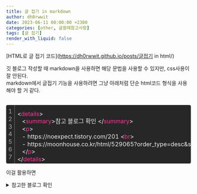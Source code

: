```yaml
---
title: 글 접기 in markdown
author: dh0rwwit
date: 2023-06-11 00:00:00 +2300
categories: [other, 글쓸때참고사항]
tags: [글 접기]
render_with_liquid: false
---
```



[HTML로 글 접기 코드](https://dh0rwwit.github.io/posts/글접기 in html/)
   
깃 블로그 작성할 때 markdown을 사용하면 해당 문법을 사용할 수 있지만, css사용이 잘 안된다.    
markdown에서 글접기 기능을 사용하려면 그냥 아래처럼 단순 html코드 형식을 사용해야 할 거 같다.

<br>

<div class="colorscripter-code" style="color:#f0f0f0;font-family:Consolas,font-size:'20px' ,'Liberation Mono', Menlo, Courier, monospace !important; position:relative !important;overflow:auto"><table class="colorscripter-code-table" style="margin:0;padding:0;border:none;background-color:#272727;border-radius:4px;" cellspacing="0" cellpadding="0"><tr><td style="padding:6px;border-right:2px solid #4f4f4f"><div style="margin:0;padding:0;word-break:normal;text-align:right;color:#aaa;font-family:Consolas,font-size:'20px' ,'Liberation Mono', Menlo, Courier, monospace !important;line-height:130%"><div style="line-height:130%">1</div><div style="line-height:130%">2</div><div style="line-height:130%">3</div><div style="line-height:130%">4</div><div style="line-height:130%">5</div><div style="line-height:130%">6</div><div style="line-height:130%">7</div></div></td><td style="padding:6px 0;text-align:left"><div style="margin:0;padding:0;color:#f0f0f0;font-family:Consolas,font-size:'20px' ,'Liberation Mono', Menlo, Courier, monospace !important;line-height:130%"><div style="padding:0 6px; white-space:pre; line-height:130%"><font color="#f0f0f0">&lt;</font><font color="#ff3399">details</font><font color="#f0f0f0">&gt;</font></div><div style="padding:0 6px; white-space:pre; line-height:130%">&nbsp;&nbsp;&nbsp;<font color="#f0f0f0">&lt;</font><font color="#ff3399">summary</font><font color="#f0f0f0">&gt;</font>참고&nbsp;블로그&nbsp;확인&nbsp;<font color="#f0f0f0">&lt;</font><font color="#f0f0f0">/</font><font color="#ff3399">summary</font><font color="#f0f0f0">&gt;</font></div><div style="padding:0 6px; white-space:pre; line-height:130%">&nbsp;&nbsp;&nbsp;<font color="#f0f0f0">&lt;</font><font color="#ff3399">p</font><font color="#f0f0f0">&gt;</font></div><div style="padding:0 6px; white-space:pre; line-height:130%">&nbsp;&nbsp;&nbsp;-&nbsp;https://noexpect.tistory.com/201&nbsp;<font color="#f0f0f0">&lt;</font><font color="#ff3399">br</font><font color="#f0f0f0">&gt;</font></div><div style="padding:0 6px; white-space:pre; line-height:130%">&nbsp;&nbsp;&nbsp;-&nbsp;https://moonhouse.co.kr/html/529065?order_type=desc&amp;sort_index=readed_count&amp;l=en&amp;m=1&amp;page=2&amp;listStyle=webzine</div><div style="padding:0 6px; white-space:pre; line-height:130%">&nbsp;&nbsp;&nbsp;<font color="#f0f0f0">&lt;</font><font color="#f0f0f0">/</font><font color="#ff3399">p</font><font color="#f0f0f0">&gt;</font></div><div style="padding:0 6px; white-space:pre; line-height:130%"><font color="#f0f0f0">&lt;</font><font color="#f0f0f0">/</font><font color="#ff3399">details</font><font color="#f0f0f0">&gt;</font></div></div><div style="text-align:right;margin-top:-13px;margin-right:5px;font-size:9px;font-style:italic"></div></td><td style="vertical-align:bottom;padding:0 2px 4px 0"></td></tr></table></div>

   
이걸 활용하면 
<details>
   <summary> 참고한 블로그 확인 </summary>
   <p>
   - https://noexpect.tistory.com/201 <br>
   - https://moonhouse.co.kr/html/529065?order_type=desc&sort_index=readed_count&l=en&m=1&page=2&listStyle=webzine
   </p>
</details>